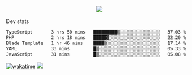 <h3 align="center">
  <a href="https://github.com/spoopy2023">
      <img src="https://github-profile-trophy.vercel.app/?username=Spoopy2023&no-bg=true&no-frame=true">
  </a>
</h3>

Dev stats
<!--START_SECTION:waka-->

```txt
TypeScript       3 hrs 50 mins   █████████▒░░░░░░░░░░░░░░░   37.03 %
PHP              2 hrs 18 mins   █████▓░░░░░░░░░░░░░░░░░░░   22.20 %
Blade Template   1 hr 46 mins    ████▒░░░░░░░░░░░░░░░░░░░░   17.14 %
YAML             33 mins         █▒░░░░░░░░░░░░░░░░░░░░░░░   05.33 %
JavaScript       31 mins         █▒░░░░░░░░░░░░░░░░░░░░░░░   05.08 %
```

<!--END_SECTION:waka-->
[![wakatime](https://wakatime.com/badge/user/018ece4c-ff65-47b1-86a2-26e4e720c978.svg)](https://wakatime.com/@mac_g)
<img src="https://camo.githubusercontent.com/935c1e1091fb0ce9d975d06263ed4bc014721cd7e52b557f59b07c85da01afe3/68747470733a2f2f6b6f6d617265762e636f6d2f67687076632f3f757365726e616d653d5843726166744d616e3532266c6162656c3d566965777326636f6c6f723d626c7565267374796c653d706c6173746963">
